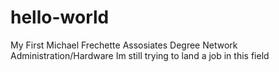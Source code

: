 # hello-world
My First
Michael Frechette
Assosiates Degree Network Administration/Hardware
Im still trying to land a job in this field
